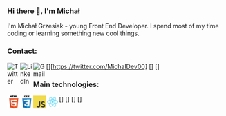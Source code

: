 ### Hi there 👋, I'm Michał

I'm Michał Grzesiak - young Front End Developer. I spend most of my time coding or learning something new cool things.

### Contact:

[<img align="left" alt="Twitter" width="30px" src="https://cdn.jsdelivr.net/npm/simple-icons@v3/icons/twitter.svg" />][https://twitter.com/MichalDev00]
[<img align="left" alt="LinkedIn" width="30px" src="https://cdn.jsdelivr.net/npm/simple-icons@v3/icons/linkedin.svg" />]
[<img align="left" alt="Gmail" width="30px" src="https://cdn.jsdelivr.net/npm/simple-icons@v3/icons/gmail.svg" />]

### Main technologies:

[<img align="left" alt="HTML5" width="30px" src="https://raw.githubusercontent.com/github/explore/80688e429a7d4ef2fca1e82350fe8e3517d3494d/topics/html/html.png" />]
[<img align="left" alt="CSS3" width="30px" src="https://raw.githubusercontent.com/github/explore/80688e429a7d4ef2fca1e82350fe8e3517d3494d/topics/css/css.png" />]
[<img align="left" alt="JavaScript" width="30px" src="https://raw.githubusercontent.com/github/explore/80688e429a7d4ef2fca1e82350fe8e3517d3494d/topics/javascript/javascript.png" />]
[<img align="left" alt="React" width="30px" src="https://raw.githubusercontent.com/github/explore/80688e429a7d4ef2fca1e82350fe8e3517d3494d/topics/react/react.png" />]

<!--
**MrLoke/mrloke** is a ✨ _special_ ✨ repository because its `README.md` (this file) appears on your GitHub profile.

Here are some ideas to get you started:

- 🔭 I’m currently working on ...
- 🌱 I’m currently learning ...
- 👯 I’m looking to collaborate on ...
- 🤔 I’m looking for help with ...
- 💬 Ask me about ...
- 📫 How to reach me: ...
- 😄 Pronouns: ...
- ⚡ Fun fact: ...
-->
